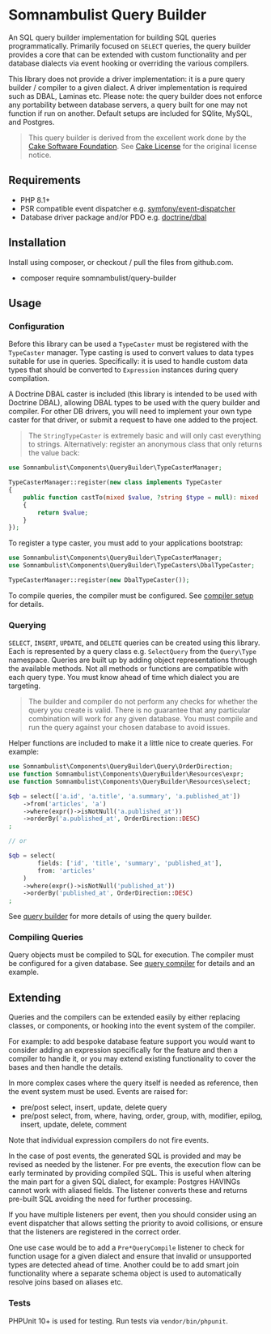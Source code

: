 # Somnambulist Query Builder

[//]: # ([![GitHub Actions Build Status]&#40;https://img.shields.io/github/actions/workflow/status/somnambulist-tech/query-builder/tests.yml?logo=github&branch=main&#41;]&#40;https://github.com/somnambulist-tech/query-builder/actions?query=workflow%3Atests&#41;)
[//]: # ([![Issues]&#40;https://img.shields.io/github/issues/somnambulist-tech/query-builder?logo=github&#41;]&#40;https://github.com/somnambulist-tech/query-builder/issues&#41;)
[//]: # ([![License]&#40;https://img.shields.io/github/license/somnambulist-tech/query-builder?logo=github&#41;]&#40;https://github.com/somnambulist-tech/query-builder/blob/master/LICENSE&#41;)
[//]: # ([![PHP Version]&#40;https://img.shields.io/packagist/php-v/somnambulist/query-builder?logo=php&logoColor=white&#41;]&#40;https://packagist.org/packages/somnambulist/query-builder&#41;)
[//]: # ([![Current Version]&#40;https://img.shields.io/packagist/v/somnambulist/query-builder?logo=packagist&logoColor=white&#41;]&#40;https://packagist.org/packages/somnambulist/query-builder&#41;)

An SQL query builder implementation for building SQL queries programmatically. Primarily focused
on `SELECT` queries, the query builder provides a core that can be extended with custom functionality
and per database dialects via event hooking or overriding the various compilers.

This library does not provide a driver implementation: it is a pure query builder / compiler to a
given dialect. A driver implementation is required such as DBAL, Laminas etc. Please note: the
query builder does not enforce any portability between database servers, a query built for one may
not function if run on another. Default setups are included for SQlite, MySQL, and Postgres.

> This query builder is derived from the excellent work done by the [Cake Software Foundation](https://github.com/cakephp/database).
> See [Cake License](CAKE_LICENSE) for the original license notice.

## Requirements

 * PHP 8.1+
 * PSR compatible event dispatcher e.g. [symfony/event-dispatcher](https://github.com/symfony/event-dispatcher)
 * Database driver package and/or PDO e.g. [doctrine/dbal](https://github.com/doctrine/dbal)

## Installation

Install using composer, or checkout / pull the files from github.com.

 * composer require somnambulist/query-builder

## Usage

### Configuration

Before this library can be used a `TypeCaster` must be registered with the `TypeCaster` manager. Type casting
is used to convert values to data types suitable for use in queries. Specifically: it is used to handle
custom data types that should be converted to `Expression` instances during query compilation.

A Doctrine DBAL caster is included (this library is intended to be used with Doctrine DBAL), allowing DBAL types
to be used with the query builder and compiler. For other DB drivers, you will need to implement your own type
caster for that driver, or submit a request to have one added to the project.

> The `StringTypeCaster` is extremely basic and will only cast everything to strings. Alternatively:
  register an anonymous class that only returns the value back:
  ```php
  use Somnambulist\Components\QueryBuilder\TypeCasterManager;
  
  TypeCasterManager::register(new class implements TypeCaster
  {
      public function castTo(mixed $value, ?string $type = null): mixed
      {
          return $value;
      }
  });
  ```

To register a type caster, you must add to your applications bootstrap:

```php
use Somnambulist\Components\QueryBuilder\TypeCasterManager;
use Somnambulist\Components\QueryBuilder\TypeCasters\DbalTypeCaster;

TypeCasterManager::register(new DbalTypeCaster());
```

To compile queries, the compiler must be configured. See [compiler setup](docs/query_compiler.md) for details.

### Querying

`SELECT`, `INSERT`, `UPDATE`, and `DELETE` queries can be created using this library. Each is represented by a query
class e.g. `SelectQuery` from the `Query\Type` namespace. Queries are built up by adding object representations
through the available methods. Not all methods or functions are compatible with each query type. You must know
ahead of time which dialect you are targeting.

> The builder and compiler do not perform any checks for whether the query you create is valid.
  There is no guarantee that any particular combination will work for any given database. You must compile and run
  the query against your chosen database to avoid issues.

Helper functions are included to make it a little nice to create queries. For example:

```php
use Somnambulist\Components\QueryBuilder\Query\OrderDirection;
use function Somnambulist\Components\QueryBuilder\Resources\expr;
use function Somnambulist\Components\QueryBuilder\Resources\select;

$qb = select(['a.id', 'a.title', 'a.summary', 'a.published_at'])
    ->from('articles', 'a')
    ->where(expr()->isNotNull('a.published_at'))
    ->orderBy('a.published_at', OrderDirection::DESC)
;

// or

$qb = select(
        fields: ['id', 'title', 'summary', 'published_at'],
        from: 'articles'
    )
    ->where(expr()->isNotNull('published_at'))
    ->orderBy('published_at', OrderDirection::DESC)
;
```

See [query builder](docs/query_builder.md) for more details of using the query builder.

### Compiling Queries

Query objects must be compiled to SQL for execution. The compiler must be configured for a given database.
See [query compiler](docs/query_compiler.md) for details and an example.

## Extending

Queries and the compilers can be extended easily by either replacing classes, or components, or hooking into the
event system of the compiler.

For example: to add bespoke database feature support you would want to consider adding an expression specifically
for the feature and then a compiler to handle it, or you may extend existing functionality to cover the bases
and then handle the details.

In more complex cases where the query itself is needed as reference, then the event system must be used. Events
are raised for:

 * pre/post select, insert, update, delete query
 * pre/post select, from, where, having, order, group, with, modifier, epilog, insert, update, delete, comment

Note that individual expression compilers do not fire events.

In the case of post events, the generated SQL is provided and may be revised as needed by the listener.
For pre events, the execution flow can be early terminated by providing compiled SQL. This is useful when
altering the main part for a given SQL dialect, for example: Postgres HAVINGs cannot work with aliased fields.
The listener converts these and returns pre-built SQL avoiding the need for further processing.

If you have multiple listeners per event, then you should consider using an event dispatcher that allows setting
the priority to avoid collisions, or ensure that the listeners are registered in the correct order.

One use case would be to add a `Pre*QueryCompile` listener to check for function usage for a given dialect and ensure
that invalid or unsupported types are detected ahead of time. Another could be to add smart join functionality
where a separate schema object is used to automatically resolve joins based on aliases etc.

### Tests

PHPUnit 10+ is used for testing. Run tests via `vendor/bin/phpunit`.
